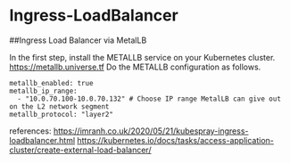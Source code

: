 # Ingress-LoadBalancer
##Ingress Load Balancer via MetalLB

In the first step, install the METALLB service on your Kubernetes cluster. https://metallb.universe.tf
Do the METALLB configuration as follows.

```
metallb_enabled: true
metallb_ip_range:
  - "10.0.70.100-10.0.70.132" # Choose IP range MetalLB can give out on the L2 network segment
metallb_protocol: "layer2"

```


references: 
https://imranh.co.uk/2020/05/21/kubespray-ingress-loadbalancer.html 
https://kubernetes.io/docs/tasks/access-application-cluster/create-external-load-balancer/
